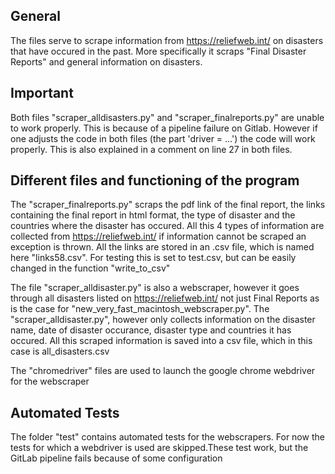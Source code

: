 ## General

The files serve to scrape information from https://reliefweb.int/ on disasters that have
occured in the past. More specifically it scraps "Final Disaster Reports" and general
information on disasters.

## Important
Both files "scraper_alldisasters.py" and "scraper_finalreports.py" are unable to work properly. This is because of a
pipeline failure on Gitlab. However if one adjusts the code in both files (the part 'driver = ...') the code will
work properly. This is also explained in a comment on line 27 in both files.


## Different files and functioning of the program

The "scraper_finalreports.py" scraps the pdf link of the final report,
the links containing the final report in html format, the type of disaster and the countries
where the disaster has occured. All this 4 types of information are collected from https://reliefweb.int/
if information cannot be scraped an exception is thrown. All the links are stored in an
.csv file, which is named here "links58.csv". For testing this is set to test.csv, but can be easily changed in the
function "write_to_csv"


The file "scraper_alldisaster.py" is also a webscraper, however it goes through all disasters
listed on https://reliefweb.int/ not just Final Reports as is the case for "new_very_fast_macintosh_webscraper.py".
The "scraper_alldisaster.py", however only collects information on the disaster name, date of disaster occurance,
disaster type and countries it has occured. All this scraped information is saved into a csv file,
which in this case is all_disasters.csv


The "chromedriver" files are used to launch the google chrome webdriver for the webscraper

## Automated Tests

The folder "test" contains automated tests for the webscrapers.
For now the tests for which a webdriver is used are skipped.These test work, but the GitLab pipeline fails because
of some configuration
